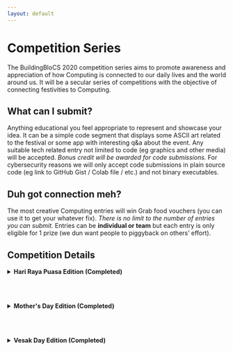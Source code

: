 ```yaml
---
layout: default
---
```


# Competition Series

The BuildingBloCS 2020 competition series aims to promote awareness and appreciation of how Computing is connected to our daily lives and the world around us. It will be a secular series of competitions with the objective of connecting festivities to Computing.

## What can I submit?

Anything educational you feel appropriate to represent and showcase your idea. It can be a simple code segment that displays some ASCII art related to the festival or some app with interesting q&a about the event. Any suitable tech related entry not limited to code (eg graphics and other media) will be accepted. *Bonus credit will be awarded for code submissions.* For cybersecurity reasons we will only accept code submissions in plain source code (eg link to GitHub Gist / Colab file / etc.) and not binary executables.

## Duh got connection meh?

The most creative Computing entries will win Grab food vouchers (you can use it to get your whatever fix). *There is no limit to the number of entries you can submit.* Entries can be **individual or team** but each entry is only eligible for 1 prize (we dun want people to piggyback on others’ effort).


## Competition Details

<div>
<details>
<summary><strong>Hari Raya Puasa Edition (Completed)</strong></summary><br>

Congrats to <strong>Ms Ong Hui Qi Emily</strong> of Dunman High School for being the winner of BuildingBloCS 2020 mini-competition series - Hari Raya Puasa Edition!<br><br>

The sketch was made using https://github.com/EmilyOng/Sketch, which was done by Ms Ong. During the festival, due to the circuit breaker measures, it is hard for people to get together and celebrate. Sending text messages, emails or phone calls are appropriate ways to socialise, but may not be as heartfelt as everything is transmitted digitally using text. One way is for people to be able to send drawings to one another, making digital hand-drawn postcards, which can be done using the website above.<br><br>

Ms Ong has won for herself a Grabfood voucher.<br><br>

<img src="https://cdn.discordapp.com/attachments/698833961400533074/714798980780785704/bbcs.jpg">

</details>

<br><br>
<!----->

<details>
<summary><strong>Mother's Day Edition (Completed)</strong></summary><br>

Congrats to <strong>Mr Leo Qiyi Joel</strong> of Dunman High School, the winner for our BuildingBloCS 2020 Competition Series - Mother's Day Edition! Mr Leo has submitted an entry where you can send email greetings to express your appreciation to your mum!<br><br>

You can access his entry <strong><a href="https://github.com/redarkham/BBCS-X-MothersDay">here.</a></strong><br><br>

Mr Leo has won for himself a $15 Grab food voucher (already sent to his email address) for him to get his bbt fix with his mum!
<br></details>

<br><br>
<!----->

<details>
<summary><strong>Vesak Day Edition (Completed)</strong></summary><br>

We have a winner for our first BuildingBloCS 2020 competition series - Vesak Day edition! <br><br>

Congrats to <strong>Mr Chen Jing De Isaac</strong> of Dunman High School who came out with an interesting competitive programming task on lantern ignition, one of Vesak Day's festival activities. He also contributed a dynamic programming solution using the computer language Go.<br><br>

You can access his entry <strong><a href="https://github.com/Iscaraca/codetask-Go/tree/master/vesakday">here.</a></strong><br><br>

Mr Chen has won for himself a $15 Grab food voucher (already sent to his email address) for him to get his bbt fix instantly!
<br></details>
</div>
